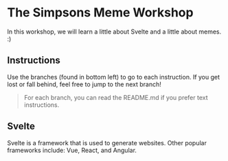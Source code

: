 # The Simpsons Meme Workshop

In this workshop, we will learn a little about Svelte and a little about memes. :)

## Instructions

Use the branches (found in bottom left) to go to each instruction.
If you get lost or fall behind, feel free to jump to the next branch!

> For each branch, you can read the README.md if you prefer text instructions.

## Svelte

Svelte is a framework that is used to generate websites. Other popular frameworks include: Vue, React, and Angular.
